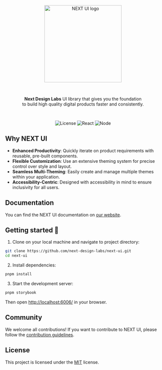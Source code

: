<br/>

<p align="center">
 <a href="https://github.com/next-design-labs/next-ui">
    <img src="https://github.com/next-design-labs/next-ui/assets/14975353/e4a84d9d-bec9-4bbd-813b-f1e7407b095a" alt="NEXT UI logo" width="250" />
  </a>
</p>

<br/>

<p align="center"><b>Next Design Labs</b> UI library that gives you the foundation <br/> to build high quality digital products faster and consistently.</p>

<br/>

<div align="center">

![License](https://img.shields.io/badge/license-MIT-blue.svg)
![React](https://img.shields.io/badge/react-18-blue.svg)
![Node](https://img.shields.io/badge/node-18-brightgreen.svg)

</div>

## Why NEXT UI
- **Enhanced Productivity**: Quickly iterate on product requirements with reusable, pre-built components.
- **Flexible Customization**: Use an extensive theming system for precise control over style and layout.
- **Seamless Multi-Theming**: Easily create and manage multiple themes within your application.
- **Accessibility-Centric**: Designed with accessibility in mind to ensure inclusivity for all users.

## Documentation
You can find the NEXT UI documentation on [our website](https://next-design-labs.github.io).

## Getting started 🚀

1. Clone on your local machine and navigate to project directory:

```bash
git clone https://github.com/next-design-labs/next-ui.git
cd next-ui
```

2. Install dependencies:

```bash
pnpm install
```

3. Start the development server:

```bash
pnpm storybook
```

Then open [http://localhost:6006/](http://localhost:6006/) in your browser.

## Community
We welcome all contributions! If you want to contribute to NEXT UI, please follow the [contribution guidelines](/CONTRIBUTING.md).  

## License
This project is licensed under the [MIT](/LICENSE.md) license.